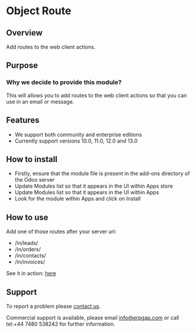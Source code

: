# Object Route

## Overview

Add routes to the web client actions.

## Purpose

### Why we decide to provide this module?

This will allows you to add routes to the web client actions so that you can use in an email or message.

## Features

* We support both community and enterprise editions
* Currently support versions 10.0, 11.0, 12.0 and 13.0

## How to install

* Firstly, ensure that the module file is present in the add-ons directory of the Odoo server
* Update Modules list so that it appears in the UI within Apps store
* Update Modules list so that it appears in the UI within Apps
* Look for the module within Apps and click on Install

## How to use

Add one of those routes after your server url:

* /in/leads/
* /in/orders/
* /in/contacts/
* /in/invoices/

See it in action: [here](https://twitter.com/diogormcduarte/status/1098703437611573248)

## Support

To report a problem please [contact us](https://www.erpgap.com/page/contactus/).

Commercial support is available, please email [info@erpgap.com](info@erpgap.com)
or call tel:+44 7480 538242 for further information.
